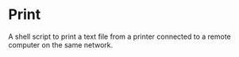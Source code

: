 # Print
A shell script to print a text file from a printer connected to a remote computer on the same network.
